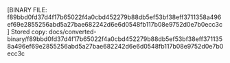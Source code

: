 [BINARY FILE: f89bbd0fd37d4f17b65022f4a0cbd452279b88db5ef53bf38eff3711358a496ef69e2855256abd5a27bae682242d6e6d0548fb117b08e9752d0e7b0ecc3c]
Stored copy: docs/converted-binary/f89bbd0fd37d4f17b65022f4a0cbd452279b88db5ef53bf38eff3711358a496ef69e2855256abd5a27bae682242d6e6d0548fb117b08e9752d0e7b0ecc3c
